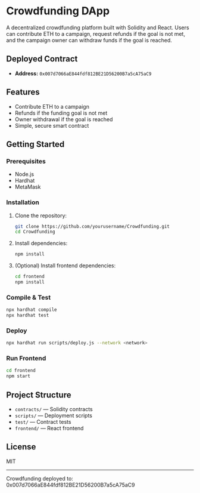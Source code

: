 # Crowdfunding DApp

A decentralized crowdfunding platform built with Solidity and React. Users can contribute ETH to a campaign, request refunds if the goal is not met, and the campaign owner can withdraw funds if the goal is reached.

## Deployed Contract

- **Address:** `0x007d7066aE844fdf812BE21D56200B7a5cA75aC9`

## Features

- Contribute ETH to a campaign
- Refunds if the funding goal is not met
- Owner withdrawal if the goal is reached
- Simple, secure smart contract

## Getting Started

### Prerequisites

- Node.js
- Hardhat
- MetaMask

### Installation

1. Clone the repository:
   ```sh
   git clone https://github.com/yourusername/Crowdfunding.git
   cd Crowdfunding
   ```

2. Install dependencies:
   ```sh
   npm install
   ```

3. (Optional) Install frontend dependencies:
   ```sh
   cd frontend
   npm install
   ```

### Compile & Test

```sh
npx hardhat compile
npx hardhat test
```

### Deploy

```sh
npx hardhat run scripts/deploy.js --network <network>
```

### Run Frontend

```sh
cd frontend
npm start
```

## Project Structure

- `contracts/` — Solidity contracts
- `scripts/` — Deployment scripts
- `test/` — Contract tests
- `frontend/` — React frontend

## License

MIT

---

Crowdfunding deployed to: 0x007d7066aE844fdf812BE21D56200B7a5cA75aC9
